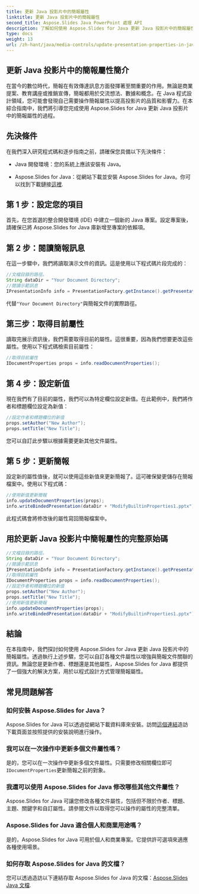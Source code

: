 ```yaml
---
title: 更新 Java 投影片中的簡報屬性
linktitle: 更新 Java 投影片中的簡報屬性
second_title: Aspose.Slides Java PowerPoint 處理 API
description: 了解如何使用 Aspose.Slides for Java 更新 Java 投影片中的簡報屬性。自訂作者、標題等，以獲得有影響力的簡報。
type: docs
weight: 13
url: /zh-hant/java/media-controls/update-presentation-properties-in-java-slides/
---
```


## 更新 Java 投影片中的簡報屬性簡介

在當今的數位時代，簡報在有效傳達訊息方面發揮著至關重要的作用。無論是商業提案、教育講座或推銷宣傳，簡報都用於交流想法、數據和概念。在 Java 程式設計領域，您可能會發現自己需要操作簡報屬性以提高投影片的品質和影響力。在本綜合指南中，我們將引導您完成使用 Aspose.Slides for Java 更新 Java 投影片中的簡報屬性的過程。

## 先決條件

在我們深入研究程式碼和逐步指南之前，請確保您具備以下先決條件：

- Java 開發環境：您的系統上應該安裝有 Java。

-  Aspose.Slides for Java：從網站下載並安裝 Aspose.Slides for Java。你可以找到下載鏈接[這裡](https://releases.aspose.com/slides/java/).

## 第 1 步：設定您的項目

首先，在您首選的整合開發環境 (IDE) 中建立一個新的 Java 專案。設定專案後，請確保已將 Aspose.Slides for Java 庫新增至專案的依賴項。

## 第 2 步：閱讀簡報訊息

在這一步驟中，我們將讀取演示文件的資訊。這是使用以下程式碼片段完成的：

```java
//文檔目錄的路徑。
String dataDir = "Your Document Directory";
//閱讀示範訊息
IPresentationInfo info = PresentationFactory.getInstance().getPresentationInfo(dataDir + "ModifyBuiltinProperties1.pptx");
```

代替`"Your Document Directory"`與簡報文件的實際路徑。

## 第三步：取得目前屬性

讀取完展示資訊後，我們需要取得目前的屬性。這很重要，因為我們想要更改這些屬性。使用以下程式碼檢索目前屬性：

```java
//取得目前屬性
IDocumentProperties props = info.readDocumentProperties();
```

## 第 4 步：設定新值

現在我們有了目前的屬性，我們可以為特定欄位設定新值。在此範例中，我們將作者和標題欄位設定為新值：

```java
//設定作者和標題欄位的新值
props.setAuthor("New Author");
props.setTitle("New Title");
```

您可以自訂此步驟以根據需要更新其他文件屬性。

## 第 5 步：更新簡報

設定新的屬性值後，就可以使用這些新值來更新簡報了。這可確保變更儲存在簡報檔案中。使用以下程式碼：

```java
//使用新值更新簡報
info.updateDocumentProperties(props);
info.writeBindedPresentation(dataDir + "ModifyBuiltinProperties1.pptx");
```

此程式碼會將修改後的屬性寫回簡報檔案中。

## 用於更新 Java 投影片中簡報屬性的完整原始碼

```java
//文檔目錄的路徑。
String dataDir = "Your Document Directory";
//閱讀示範訊息
IPresentationInfo info = PresentationFactory.getInstance().getPresentationInfo(dataDir + "ModifyBuiltinProperties1.pptx");
//取得目前屬性
IDocumentProperties props = info.readDocumentProperties();
//設定作者和標題欄位的新值
props.setAuthor("New Author");
props.setTitle("New Title");
//使用新值更新簡報
info.updateDocumentProperties(props);
info.writeBindedPresentation(dataDir + "ModifyBuiltinProperties1.pptx");
```

## 結論

在本指南中，我們探討如何使用 Aspose.Slides for Java 更新 Java 投影片中的簡報屬性。透過執行上述步驟，您可以自訂各種文件屬性以增強與簡報文件關聯的資訊。無論您是更新作者、標題還是其他屬性，Aspose.Slides for Java 都提供了一個強大的解決方案，用於以程式設計方式管理簡報屬性。

## 常見問題解答

### 如何安裝 Aspose.Slides for Java？

Aspose.Slides for Java 可以透過從網站下載資料庫來安裝。訪問[這個連結](https://releases.aspose.com/slides/java/)造訪下載頁面並按照提供的安裝說明進行操作。

### 我可以在一次操作中更新多個文件屬性嗎？

是的，您可以在一次操作中更新多個文件屬性。只需要修改相關欄位即可`IDocumentProperties`更新簡報之前的對象。

### 我還可以使用 Aspose.Slides for Java 修改哪些其他文件屬性？

Aspose.Slides for Java 可讓您修改各種文件屬性，包括但不限於作者、標題、主題、關鍵字和自訂屬性。請參閱文件以取得您可以操作的屬性的完整清單。

### Aspose.Slides for Java 適合個人和商業用途嗎？

是的，Aspose.Slides for Java 可用於個人和商業專案。它提供許可選項來適應各種使用場景。

### 如何存取 Aspose.Slides for Java 的文檔？

您可以透過造訪以下連結存取 Aspose.Slides for Java 的文檔：[Aspose.Slides Java 文檔](https://reference.aspose.com/slides/java/).